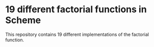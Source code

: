 # 19 different factorial functions in Scheme
This repository contains 19 different implementations of the factorial function.
